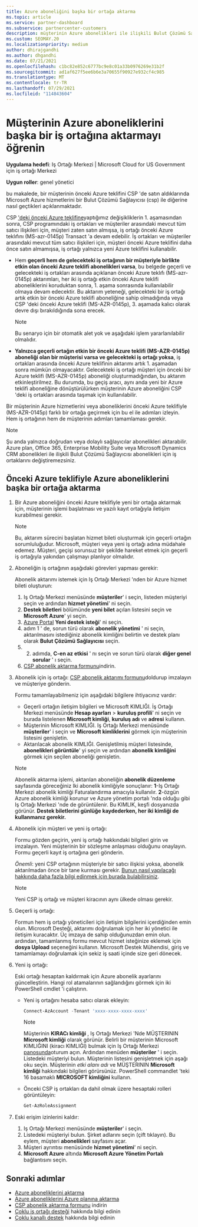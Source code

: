 ```yaml
---
title: Azure aboneliğini başka bir ortağa aktarma
ms.topic: article
ms.service: partner-dashboard
ms.subservice: partnercenter-customers
description: müşterinin Azure abonelikleri ile ilişkili Bulut Çözümü Sağlayıcısı program ortağını değiştirme hakkında bilgi edinin.
ms.custom: SEOMAY.20
ms.localizationpriority: medium
author: dhirajgandhi
ms.author: dhgandhi
ms.date: 07/21/2021
ms.openlocfilehash: c1bc82e852c6777bc9e8c01a33b0976269e31b2f
ms.sourcegitcommit: ad1af627f5ee6b6e3a70655f90927e932cf4c985
ms.translationtype: MT
ms.contentlocale: tr-TR
ms.lasthandoff: 07/29/2021
ms.locfileid: "114843604"
---
```

# <a name="learn-how-to-transfer-a-customers-azure-subscriptions-to-another-partner"></a>Müşterinin Azure aboneliklerini başka bir iş ortağına aktarmayı öğrenin

**Uygulama hedefi**: Iş Ortağı Merkezi | Microsoft Cloud for US Government için iş ortağı Merkezi

**Uygun roller**: genel yönetici

bu makalede, bir müşterinin önceki Azure teklifini CSP 'de satın aldıklarında Microsoft Azure hizmetlerini bir Bulut Çözümü Sağlayıcısı (csp) ile diğerine nasıl geçtikleri açıklanmaktadır.

CSP ['deki önceki Azure teklifine](https://go.microsoft.com/fwlink/p/?linkid=2164140)yaptığımız değişikliklerin 1. aşamasından sonra, CSP programındaki iş ortakları ve müşteriler arasındaki mevcut tüm satıcı ilişkileri için, müşteri zaten satın almışsa, iş ortağı önceki Azure teklıfını (MS-azr-0145p) Transact 'a devam edebilir. İş ortakları ve müşteriler arasındaki mevcut tüm satıcı ilişkileri için, müşteri önceki Azure teklifini daha önce satın almamışsa, iş ortağı yalnızca yeni Azure teklifini kullanabilir.

- Hem **geçerli hem de gelecekteki iş ortağının bir müşteriyle birlikte etkin olan önceki Azure teklifi abonelikleri varsa**, bu belgede geçerli ve gelecekteki iş ortakları arasında açıklanan önceki Azure teklıfı (MS-azr-0145p) aktarımları, her iki iş ortağı etkin önceki Azure teklifi aboneliklerini koruduktan sonra, 1. aşama sonrasında kullanılabilir olmaya devam edecektir. Bu aktarım yeteneği, gelecekteki bir iş ortağı artık etkin bir önceki Azure teklifi aboneliğine sahip olmadığında veya CSP 'deki önceki Azure teklifi (MS-AZR-0145p), 3. aşamada kalıcı olarak devre dışı bırakıldığında sona erecek.

   > [!NOTE]
   > Bu senaryo için bir otomatik alet yok ve aşağıdaki işlem yararlanılabilir olmalıdır.

- **Yalnızca geçerli ortağın etkin bir önceki Azure teklifi (MS-AZR-0145p) aboneliği olan bir müşterisi varsa ve gelecekteki iş ortağı yoksa**, iş ortakları arasında önceki Azure teklifinin aktarımı artık 1. aşamadan sonra mümkün olmayacaktır. Gelecekteki iş ortağı müşteri için önceki bir Azure teklifi (MS-AZR-0145p) aboneliği oluşturmadığından, bu aktarım etkinleştirilmez. Bu durumda, bu geçiş aracı, aynı anda yeni bir Azure teklifi aboneliğine dönüştürülürken müşterinin Azure aboneliğini CSP 'deki iş ortakları arasında taşımak için kullanılabilir.

Bir müşterinin Azure hizmetlerini veya aboneliklerini önceki Azure teklifiyle (MS-AZR-0145p) farklı bir ortağa geçirmek için bu el ile adımları izleyin. Hem iş ortağının hem de müşterinin adımları tamamlaması gerekir.

> [!NOTE]  
> Şu anda yalnızca doğrudan veya dolaylı sağlayıcılar abonelikleri aktarabilir.
> Azure plan, Office 365, Enterprise Mobility Suite veya Microsoft Dynamics CRM abonelikleri ile ilişkili Bulut Çözümü Sağlayıcısı abonelikleri için iş ortaklarını değiştiremezsiniz.

## <a name="transfer-azure-subscriptions-to-another-partner-with-the-previous-azure-offer"></a>Önceki Azure teklifiyle Azure aboneliklerini başka bir ortağa aktarma

1. Bir Azure aboneliğini önceki Azure teklifiyle yeni bir ortağa aktarmak için, müşterinin işlemi başlatması ve yazılı kayıt ortağıyla iletişim kurabilmesi gerekir.

   > [!NOTE]
   > Bu, aktarım sürecini başlatan hizmet bileti oluşturmak için geçerli ortağın sorumluluğudur. Microsoft, müşteri veya yeni iş ortağı adına müdahale edemez. Müşteri, geçişi sorunsuz bir şekilde hareket etmek için geçerli iş ortağıyla yakından çalışmayı planlıyor olmalıdır.

2. Aboneliğin iş ortağının aşağıdaki görevleri yapması gerekir:

   Abonelik aktarımı istemek için Iş Ortağı Merkezi 'nden bir Azure hizmet bileti oluşturun:

   1. Iş Ortağı Merkezi menüsünde **müşteriler**' i seçin, listeden müşteriyi seçin ve ardından **hizmet yönetimi**' ni seçin.
   2. **Destek biletleri** bölümünde **yeni bilet** açılan listesini seçin ve **Microsoft Azure**' yi seçin.
   3. [Azure Portal](https://portal.azure.com) **Yeni destek isteği**' ni seçin.
   4. adım 1 ' de, sorun türü olarak **abonelik yönetimi** ' ni seçin, aktarılmasını istediğiniz abonelik kimliğini belirtin ve destek planı olarak **Bulut Çözümü Sağlayıcısı** seçin.
   5. 2. adımda, **C-en az etkisi** ' nı seçin ve sorun türü olarak **diğer genel sorular** ' ı seçin.
   6. [CSP abonelik aktarma formunu](https://query.prod.cms.rt.microsoft.com/cms/api/am/binary/RWwTWC)indirin.

3. Abonelik için iş ortağı: [CSP abonelik aktarımı formunu](https://query.prod.cms.rt.microsoft.com/cms/api/am/binary/RWwTWC)doldurup imzalayın ve müşteriye gönderin. 

   Formu tamamlayabilmeniz için aşağıdaki bilgilere ihtiyacınız vardır:

   - Geçerli ortağın iletişim bilgileri ve Microsoft KIMLIĞI. İş Ortağı Merkezi menüsünde **Hesap ayarları** &gt; **kuruluş profili**' ni seçin ve burada listelenen **Microsoft kimliği**, **kuruluş adı** ve **adresi** kullanın.
   - Müşterinin Microsoft KIMLIĞI. Iş Ortağı Merkezi menüsünde **müşteriler**' i seçin ve **Microsoft kimliklerini** görmek için müşterinin listesini genişletin.
   - Aktarılacak abonelik KIMLIĞI. Genişletilmiş müşteri listesinde, **abonelikleri görüntüle**' yi seçin ve ardından **abonelik kimliğini** görmek için seçilen aboneliği genişletin.

   > [!NOTE]
   > Abonelik aktarma işlemi, aktarılan aboneliğin **abonelik düzenleme** sayfasında göreceğiniz Iki abonelik kimliğiyle sonuçlanır: **1**-Iş Ortağı Merkezi abonelik kimliği Faturalandırma amacıyla kullanılır. **2**-özgün Azure abonelik kimliği korunur ve Azure yönetim portalı 'nda olduğu gibi Iş Ortağı Merkezi 'nde de görüntülenir. Bu KIMLIK, keşfi dosyanızda görünür.  **Destek biletlerini günlüğe kaydederken, her iki kimliği de kullanmanız gerekir.**

4. Abonelik için müşteri ve yeni iş ortağı:

   Formu gözden geçirin, yeni iş ortağı hakkındaki bilgileri girin ve imzalayın. Yeni müşterinin bir sözleşme anlaşması olduğunu onaylayın. Formu geçerli kayıt iş ortağına geri gönderin.

   *Önemli*: yeni CSP ortağının müşteriyle bir satıcı ilişkisi yoksa, abonelik aktarılmadan önce bir tane kurması gerekir. [Bunun nasıl yapılacağı hakkında daha fazla bilgi edinmek için burada bulabilirsiniz](request-a-relationship-with-a-customer.md).

   > [!NOTE]
   > Yeni CSP iş ortağı ve müşteri kiracının aynı ülkede olması gerekir. 

5. Geçerli iş ortağı:

   Formun hem iş ortağı yöneticileri için iletişim bilgilerini içerdiğinden emin olun. Microsoft Desteği, aktarımı doğrulamak için her iki yönetici ile iletişim kuracaktır. Üç imzaya de sahip olduğunuzdan emin olun. ardından, tamamlanmış formu mevcut hizmet isteğinize eklemek için **dosya Upload** seçeneğini kullanın. Microsoft Destek Mühendisi, giriş ve tamamlamayı doğrulamak için sekiz iş saati içinde size geri dönecek.

6. Yeni iş ortağı:

   Eski ortağı hesaptan kaldırmak için Azure abonelik ayarlarını güncelleştirin. Hangi rol atamalarının sağlandığını görmek için iki PowerShell cmdlet 'i çalıştırın.

   - Yeni iş ortağını hesaba satıcı olarak ekleyin:

     ```powershell
     Connect-AzAccount -Tenant 'xxxx-xxxx-xxxx-xxxx'
     ```

     > [!NOTE]
     > Müşterinin **KIRACı kimliği** , Iş Ortağı Merkezi 'Nde MÜŞTERININ **Microsoft kimliği** olarak görünür. Belirli bir müşterinin Microsoft KIMLIĞINI (kiracı KIMLIĞI) bulmak için Iş Ortağı Merkezi [panosunda](https://partner.microsoft.com/dashboard)oturum açın. Ardından menüden **müşteriler** ' i seçin. Listedeki müşteriyi bulun. Müşterinin listesini genişletmek için aşağı oku seçin. Müşterinin *etki alanı adı* ve MÜŞTERININ **Microsoft kimliği** hakkındaki bilgileri görürsünüz. PowerShell commandlet 'teki 16 basamaklı **MICROSOFT kimliğini** kullanın.

   - Önceki CSP iş ortakları da dahil olmak üzere hesaptaki rolleri görüntüleyin:

     ```powershell
     Get-AzRoleAssignment
     ```

7. Eski erişim izinlerini kaldır:

   1. Iş Ortağı Merkezi menüsünde **müşteriler**' i seçin.
   1. Listedeki müşteriyi bulun. Şirket adlarını seçin (çift tıklayın). Bu eylem, müşteri **abonelikleri** sayfasını açar.
   1. Müşteri ayrıntısı menüsünde **hizmet yönetimi**' ni seçin.
   1. **Microsoft Azure** altında **Microsoft Azure Yönetim Portalı** bağlantısını seçin.

## <a name="next-steps"></a>Sonraki adımlar

- [Azure aboneliklerini aktarma](/azure/cost-management-billing/manage/transfer-subscriptions-subscribers-csp)
- [Azure aboneliklerini Azure planına aktarma](transfer-azure-subscriptions-under-azure-plan.md)
- [CSP abonelik aktarma formunu](https://query.prod.cms.rt.microsoft.com/cms/api/am/binary/RWwTWC) indirin
- [Çoklu iş ortağı desteği](multipartner.md) hakkında bilgi edinin
- [Çoklu kanallı destek](multichannel.md) hakkında bilgi edinin
